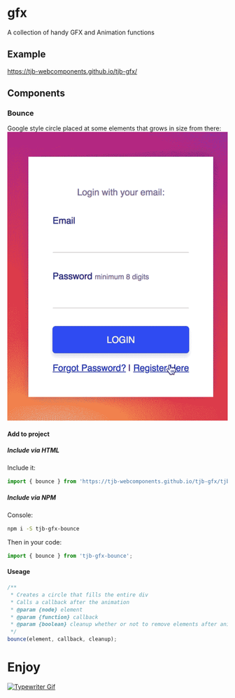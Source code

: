 # gfx

A collection of handy GFX and Animation functions

## Example

https://tjb-webcomponents.github.io/tjb-gfx/

## Components

### Bounce

Google style circle placed at some elements that grows in size from there:  
[![Bounce Example](/gifs/bounce.gif)](https://tjb-webcomponents.github.io/tjb-gfx/#bounce)

#### Add to project

##### Include via HTML

Include it:

```JavaScript
import { bounce } from 'https://tjb-webcomponents.github.io/tjb-gfx/tjb-gfx.min.js'
```

##### Include via NPM

Console:

```bash
npm i -S tjb-gfx-bounce
```

Then in your code:

```JavaScript
import { bounce } from 'tjb-gfx-bounce';
```

#### Useage

```JavaScript
/**
 * Creates a circle that fills the entire div
 * Calls a callback after the animation
 * @param {node} element
 * @param {function} callback
 * @param {boolean} cleanup whether or not to remove elements after animation
 */
bounce(element, callback, cleanup);
```

# Enjoy

[![Typewriter Gif](https://tjb-webcomponents.github.io/html-template-string/typewriter.gif)](http://thibaultjanbeyer.com/)
